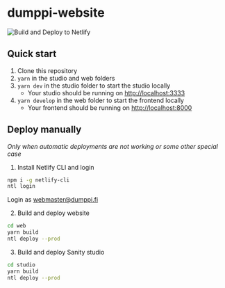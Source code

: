 # dumppi-website

![Build and Deploy to Netlify](https://github.com/Dumppiry/dumppi-website/workflows/Build%20and%20Deploy%20to%20Netlify/badge.svg)

## Quick start

1. Clone this repository
2. `yarn` in the studio and web folders
3. `yarn dev` in the studio folder to start the studio locally
   - Your studio should be running on [http://localhost:3333](http://localhost:3333)
4. `yarn develop` in the web folder to start the frontend locally
   - Your frontend should be running on [http://localhost:8000](http://localhost:8000)

## Deploy manually

_Only when automatic deployments are not working or some other special case_

1. Install Netlify CLI and login

```bash
npm i -g netlify-cli
ntl login
```

Login as webmaster@dumppi.fi

2. Build and deploy website

```bash
cd web
yarn build
ntl deploy --prod
```

3. Build and deploy Sanity studio

```bash
cd studio
yarn build
ntl deploy --prod
```
